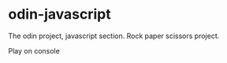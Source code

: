 # odin-javascript
The odin project, javascript section.
Rock paper scissors project.

Play on console 
